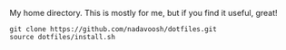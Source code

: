 My home directory. This is mostly for me, but if you find it useful, great!
```
git clone https://github.com/nadavoosh/dotfiles.git
source dotfiles/install.sh
```
